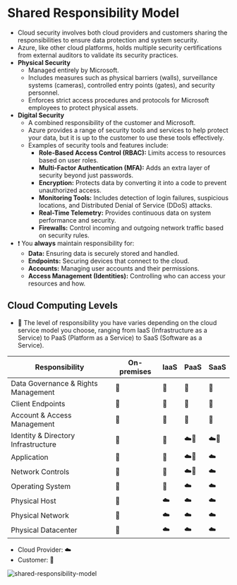 # Shared Responsibility Model

- Cloud security involves both cloud providers and customers sharing the responsibilities to ensure data protection and system security.
- Azure, like other cloud platforms, holds multiple security certifications from external auditors to validate its security practices.
- **Physical Security**
  - Managed entirely by Microsoft.
  - Includes measures such as physical barriers (walls), surveillance systems (cameras), controlled entry points (gates), and security personnel.
  - Enforces strict access procedures and protocols for Microsoft employees to protect physical assets.
- **Digital Security**
  - A combined responsibility of the customer and Microsoft.
  - Azure provides a range of security tools and services to help protect your data, but it is up to the customer to use these tools effectively.
  - Examples of security tools and features include:
    - **Role-Based Access Control (RBAC):** Limits access to resources based on user roles.
    - **Multi-Factor Authentication (MFA):** Adds an extra layer of security beyond just passwords.
    - **Encryption:** Protects data by converting it into a code to prevent unauthorized access.
    - **Monitoring Tools:** Includes detection of login failures, suspicious locations, and Distributed Denial of Service (DDoS) attacks.
    - **Real-Time Telemetry:** Provides continuous data on system performance and security.
    - **Firewalls:** Control incoming and outgoing network traffic based on security rules.
- ❗ You **always** maintain responsibility for:
  - **Data:** Ensuring data is securely stored and handled.
  - **Endpoints:** Securing devices that connect to the cloud.
  - **Accounts:** Managing user accounts and their permissions.
  - **Access Management (Identities):** Controlling who can access your resources and how.

## Cloud Computing Levels

- 📝 The level of responsibility you have varies depending on the cloud service model you choose, ranging from IaaS (Infrastructure as a Service) to PaaS (Platform as a Service) to SaaS (Software as a Service).

| Responsibility | On-premises | IaaS | PaaS | SaaS |
| -------------- | ----------- | ---- | ---- | ---- |
| Data Governance & Rights Management | 🤪 | 🤪 | 🤪 | 🤪 |
| Client Endpoints | 🤪 | 🤪 | 🤪 | 🤪 |
| Account & Access Management | 🤪 | 🤪 | 🤪 | 🤪 |
| Identity & Directory Infrastructure | 🤪 | 🤪 | ☁️🤪 | ☁️🤪 |
| Application | 🤪 | 🤪 | ☁️🤪 | ☁️ |
| Network Controls | 🤪 | 🤪 | ☁️🤪 | ☁️ |
| Operating System | 🤪 | 🤪 | ☁️ | ☁️ |
| Physical Host | 🤪 | ☁️ | ☁️ | ☁️ |
| Physical Network | 🤪 | ☁️ | ☁️ | ☁️ |
| Physical Datacenter | 🤪 | ☁️ | ☁️ | ☁️ |

- Cloud Provider: ☁️
- Customer: 🤪

![shared-responsibility-model](https://github.com/user-attachments/assets/51a30f55-ca0a-477f-9c76-930bf68ef041)

